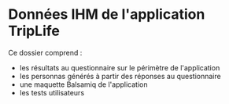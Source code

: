 # Données IHM de l'application TripLife

Ce dossier comprend : 
- les résultats au questionnaire sur le périmètre de l'application
- les personnas générés à partir des réponses au questionnaire
- une maquette Balsamiq de l'application
- les tests utilisateurs